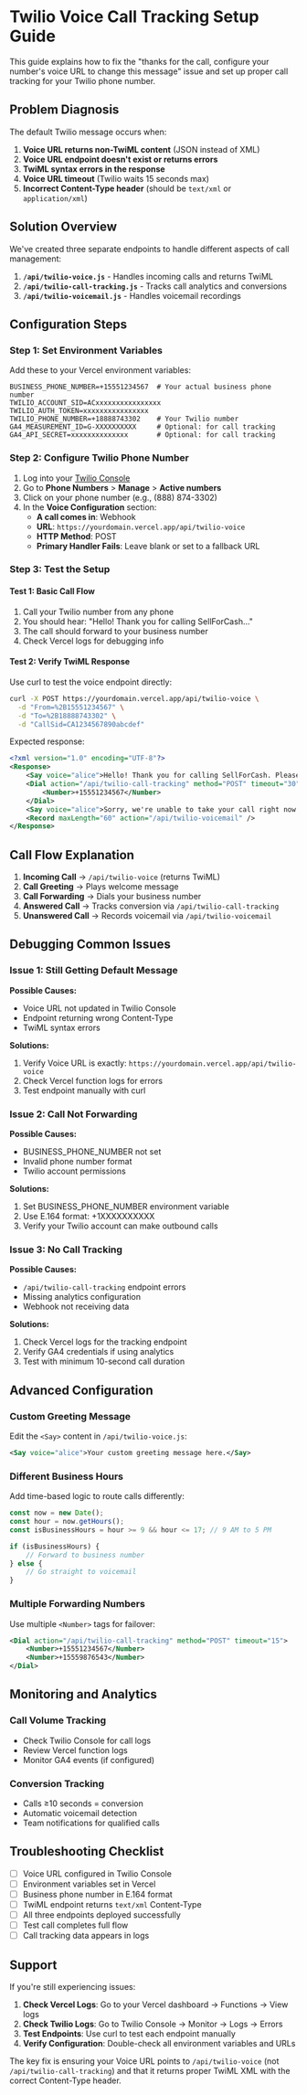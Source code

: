 # Twilio Voice Call Tracking Setup Guide

This guide explains how to fix the "thanks for the call, configure your number's voice URL to change this message" issue and set up proper call tracking for your Twilio phone number.

## Problem Diagnosis

The default Twilio message occurs when:
1. **Voice URL returns non-TwiML content** (JSON instead of XML)
2. **Voice URL endpoint doesn't exist or returns errors**
3. **TwiML syntax errors in the response**
4. **Voice URL timeout** (Twilio waits 15 seconds max)
5. **Incorrect Content-Type header** (should be `text/xml` or `application/xml`)

## Solution Overview

We've created three separate endpoints to handle different aspects of call management:

1. **`/api/twilio-voice.js`** - Handles incoming calls and returns TwiML
2. **`/api/twilio-call-tracking.js`** - Tracks call analytics and conversions
3. **`/api/twilio-voicemail.js`** - Handles voicemail recordings

## Configuration Steps

### Step 1: Set Environment Variables

Add these to your Vercel environment variables:

```env
BUSINESS_PHONE_NUMBER=+15551234567  # Your actual business phone number
TWILIO_ACCOUNT_SID=ACxxxxxxxxxxxxxxxx
TWILIO_AUTH_TOKEN=xxxxxxxxxxxxxxxx
TWILIO_PHONE_NUMBER=+18888743302    # Your Twilio number
GA4_MEASUREMENT_ID=G-XXXXXXXXXX     # Optional: for call tracking
GA4_API_SECRET=xxxxxxxxxxxxxx       # Optional: for call tracking
```

### Step 2: Configure Twilio Phone Number

1. Log into your [Twilio Console](https://console.twilio.com/)
2. Go to **Phone Numbers** > **Manage** > **Active numbers**
3. Click on your phone number (e.g., (888) 874-3302)
4. In the **Voice Configuration** section:
   - **A call comes in**: Webhook
   - **URL**: `https://yourdomain.vercel.app/api/twilio-voice`
   - **HTTP Method**: POST
   - **Primary Handler Fails**: Leave blank or set to a fallback URL

### Step 3: Test the Setup

#### Test 1: Basic Call Flow
1. Call your Twilio number from any phone
2. You should hear: "Hello! Thank you for calling SellForCash..."
3. The call should forward to your business number
4. Check Vercel logs for debugging info

#### Test 2: Verify TwiML Response
Use curl to test the voice endpoint directly:

```bash
curl -X POST https://yourdomain.vercel.app/api/twilio-voice \
  -d "From=%2B15551234567" \
  -d "To=%2B18888743302" \
  -d "CallSid=CA1234567890abcdef"
```

Expected response:
```xml
<?xml version="1.0" encoding="UTF-8"?>
<Response>
    <Say voice="alice">Hello! Thank you for calling SellForCash. Please hold while we connect you to our team.</Say>
    <Dial action="/api/twilio-call-tracking" method="POST" timeout="30" callerId="+18888743302">
        <Number>+15551234567</Number>
    </Dial>
    <Say voice="alice">Sorry, we're unable to take your call right now. Please leave a message after the beep or visit our website at sellforCash dot com.</Say>
    <Record maxLength="60" action="/api/twilio-voicemail" />
</Response>
```

## Call Flow Explanation

1. **Incoming Call** → `/api/twilio-voice` (returns TwiML)
2. **Call Greeting** → Plays welcome message
3. **Call Forwarding** → Dials your business number
4. **Answered Call** → Tracks conversion via `/api/twilio-call-tracking`
5. **Unanswered Call** → Records voicemail via `/api/twilio-voicemail`

## Debugging Common Issues

### Issue 1: Still Getting Default Message

**Possible Causes:**
- Voice URL not updated in Twilio Console
- Endpoint returning wrong Content-Type
- TwiML syntax errors

**Solutions:**
1. Verify Voice URL is exactly: `https://yourdomain.vercel.app/api/twilio-voice`
2. Check Vercel function logs for errors
3. Test endpoint manually with curl

### Issue 2: Call Not Forwarding

**Possible Causes:**
- BUSINESS_PHONE_NUMBER not set
- Invalid phone number format
- Twilio account permissions

**Solutions:**
1. Set BUSINESS_PHONE_NUMBER environment variable
2. Use E.164 format: +1XXXXXXXXXX
3. Verify your Twilio account can make outbound calls

### Issue 3: No Call Tracking

**Possible Causes:**
- `/api/twilio-call-tracking` endpoint errors
- Missing analytics configuration
- Webhook not receiving data

**Solutions:**
1. Check Vercel logs for the tracking endpoint
2. Verify GA4 credentials if using analytics
3. Test with minimum 10-second call duration

## Advanced Configuration

### Custom Greeting Message
Edit the `<Say>` content in `/api/twilio-voice.js`:

```xml
<Say voice="alice">Your custom greeting message here.</Say>
```

### Different Business Hours
Add time-based logic to route calls differently:

```javascript
const now = new Date();
const hour = now.getHours();
const isBusinessHours = hour >= 9 && hour <= 17; // 9 AM to 5 PM

if (isBusinessHours) {
    // Forward to business number
} else {
    // Go straight to voicemail
}
```

### Multiple Forwarding Numbers
Use multiple `<Number>` tags for failover:

```xml
<Dial action="/api/twilio-call-tracking" method="POST" timeout="15">
    <Number>+15551234567</Number>
    <Number>+15559876543</Number>
</Dial>
```

## Monitoring and Analytics

### Call Volume Tracking
- Check Twilio Console for call logs
- Review Vercel function logs
- Monitor GA4 events (if configured)

### Conversion Tracking
- Calls ≥10 seconds = conversion
- Automatic voicemail detection
- Team notifications for qualified calls

## Troubleshooting Checklist

- [ ] Voice URL configured in Twilio Console
- [ ] Environment variables set in Vercel
- [ ] Business phone number in E.164 format
- [ ] TwiML endpoint returns `text/xml` Content-Type
- [ ] All three endpoints deployed successfully
- [ ] Test call completes full flow
- [ ] Call tracking data appears in logs

## Support

If you're still experiencing issues:

1. **Check Vercel Logs**: Go to your Vercel dashboard → Functions → View logs
2. **Check Twilio Logs**: Go to Twilio Console → Monitor → Logs → Errors
3. **Test Endpoints**: Use curl to test each endpoint manually
4. **Verify Configuration**: Double-check all environment variables and URLs

The key fix is ensuring your Voice URL points to `/api/twilio-voice` (not `/api/twilio-call-tracking`) and that it returns proper TwiML XML with the correct Content-Type header.